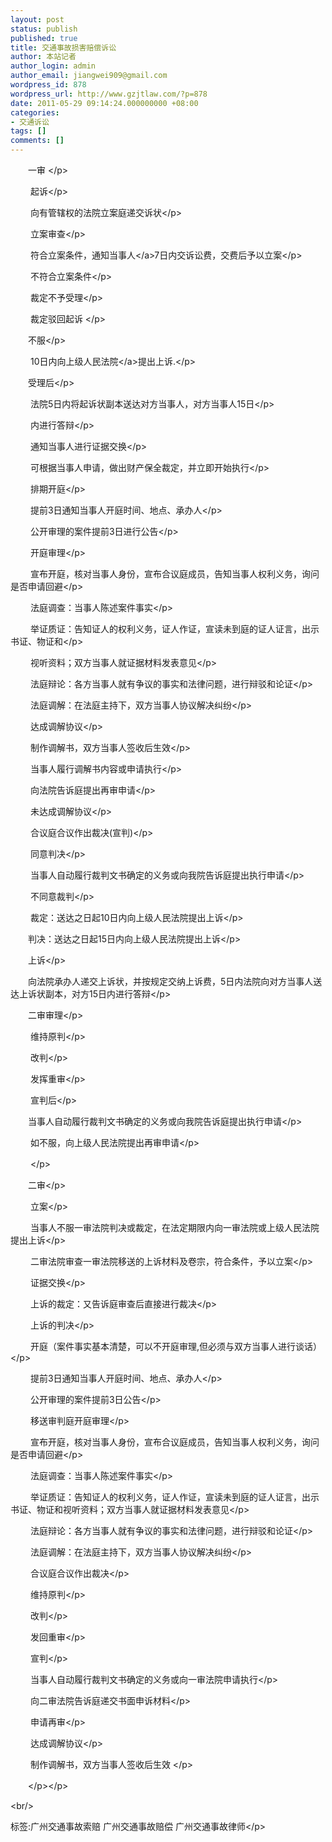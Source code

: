 ```yaml
---
layout: post
status: publish
published: true
title: 交通事故损害赔偿诉讼
author: 本站记者
author_login: admin
author_email: jiangwei909@gmail.com
wordpress_id: 878
wordpress_url: http://www.gzjtlaw.com/?p=878
date: 2011-05-29 09:14:24.000000000 +08:00
categories:
- 交通诉讼
tags: []
comments: []
---
```

<p><p>　　一审 <&#47;p><br><p>　　 起诉<&#47;p><br><p>　　 向有管辖权的法院立案庭递交诉状<&#47;p><br><p>　　 立案审查<&#47;p><br><p>　　 符合立案条件，通知<a>当事人<&#47;a>7日内交诉讼费，交费后予以立案<&#47;p><br><p>　　 不符合立案条件<&#47;p><br><p>　　 裁定不予受理<&#47;p><br><p>　　 裁定驳回起诉 <&#47;p><br><p>　　不服<&#47;p><p>　　 10日内向上级<a>人民法院<&#47;a>提出上诉.<&#47;p><br><p>　　受理后<&#47;p><br><p>　　 法院5日内将起诉状副本送达对方当事人，对方当事人15日<&#47;p><p>　　 内进行答辩<&#47;p><br><p>　　 通知当事人进行证据交换<&#47;p><br><p>　　 可根据当事人申请，做出财产保全裁定，并立即开始执行<&#47;p><br><p>　　 排期开庭<&#47;p><br><p>　　 提前3日通知当事人开庭时间、地点、承办人<&#47;p><br><p>　　 公开审理的案件提前3日进行公告<&#47;p><br><p>　　 开庭审理<&#47;p><br><p>　　 宣布开庭，核对当事人身份，宣布合议庭成员，告知当事人权利义务，询问是否申请回避<&#47;p><br><p>　　 法庭调查：当事人陈述案件事实<&#47;p><br><p>　　 举证质证：告知证人的权利义务，证人作证，宣读未到庭的证人证言，出示书证、物证和<&#47;p><p>　　 视听资料；双方当事人就证据材料发表意见<&#47;p><br><p>　　 法庭辩论：各方当事人就有争议的事实和法律问题，进行辩驳和论证<&#47;p><br><p>　　 法庭调解：在法庭主持下，双方当事人协议解决纠纷<&#47;p><br><p>　　 达成调解协议<&#47;p><br><p>　　 制作调解书，双方当事人签收后生效<&#47;p><br><p>　　 当事人履行调解书内容或申请执行<&#47;p><br><p>　　 向法院告诉庭提出再审申请<&#47;p><br><p>　　 未达成调解协议<&#47;p><br><p>　　 合议庭合议作出裁决(宣判)<&#47;p><br><p>　　 同意判决<&#47;p><br><p>　　 当事人自动履行裁判文书确定的义务或向我院告诉庭提出执行申请<&#47;p><br><p>　　 不同意裁判<&#47;p><br><p>　　 裁定：送达之日起10日内向上级人民法院提出上诉<&#47;p><br><p>　　判决：送达之日起15日内向上级人民法院提出上诉<&#47;p><p>　　上诉<&#47;p><p>　　向法院承办人递交上诉状，并按规定交纳上诉费，5日内法院向对方当事人送达上诉状副本，对方15日内进行答辩<&#47;p><p>　　二审审理<&#47;p><p>　　 维持原判<&#47;p><br><p>　　 改判<&#47;p><br><p>　　 发挥重审<&#47;p><br><p>　　 宣判后<&#47;p><br><p>　　当事人自动履行裁判文书确定的义务或向我院告诉庭提出执行申请<&#47;p><p>　　 如不服，向上级人民法院提出再审申请<&#47;p><br><p>　　 <&#47;p><br><p>　　二审<&#47;p><p>　　 立案<&#47;p><br><p>　　 当事人不服一审法院判决或裁定，在法定期限内向一审法院或上级人民法院提出上诉<&#47;p><br><p>　　 二审法院审查一审法院移送的上诉材料及卷宗，符合条件，予以立案<&#47;p><br><p>　　 证据交换<&#47;p><br><p>　　 上诉的裁定：又告诉庭审查后直接进行裁决<&#47;p><br><p>　　 上诉的判决<&#47;p><br><p>　　 开庭（案件事实基本清楚，可以不开庭审理,但必须与双方当事人进行谈话）<&#47;p><br><p>　　 提前3日通知当事人开庭时间、地点、承办人<&#47;p><br><p>　　 公开审理的案件提前3日公告<&#47;p><br><p>　　 移送审判庭开庭审理<&#47;p><br><p>　　 宣布开庭，核对当事人身份，宣布合议庭成员，告知当事人权利义务，询问是否申请回避<&#47;p><br><p>　　 法庭调查：当事人陈述案件事实<&#47;p><br><p>　　 举证质证：告知证人的权利义务，证人作证，宣读未到庭的证人证言，出示书证、物证和视听资料；双方当事人就证据材料发表意见<&#47;p><br><p>　　 法庭辩论：各方当事人就有争议的事实和法律问题，进行辩驳和论证<&#47;p><br><p>　　 法庭调解：在法庭主持下，双方当事人协议解决纠纷<&#47;p><br><p>　　 合议庭合议作出裁决<&#47;p><br><p>　　 维持原判<&#47;p><br><p>　　 改判<&#47;p><br><p>　　 发回重审<&#47;p><br><p>　　 宣判<&#47;p><br><p>　　 当事人自动履行裁判文书确定的义务或向一审法院申请执行<&#47;p><br><p>　　 向二审法院告诉庭递交书面申诉材料<&#47;p><br><p>　　 申请再审<&#47;p><br><p>　　 达成调解协议<&#47;p><br><p>　　 制作调解书，双方当事人签收后生效 <&#47;p><br><p>　　<&#47;p><&#47;p><br&#47;><p>标签:广州交通事故索赔 广州交通事故赔偿 广州交通事故律师<&#47;p>
